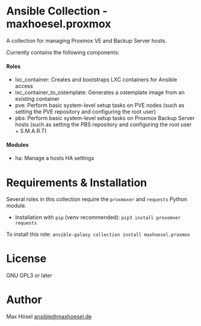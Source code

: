 # Ansible Collection - maxhoesel.proxmox

A collection for managing Proxmox VE and Backup Server hosts.

Currently contains the following components:

#### Roles

- lxc_container: Creates and bootstraps LXC containers for Ansible access
- lxc_container_to_ostemplate: Generates a ostemplate image from an existing container
- pve: Perform basic system-level setup tasks on PVE nodes (such as setting the PVE repository and configuring the root user)
- pbs: Perform basic system-level setup tasks on Proxmox Backup Server hosts (such as setting the PBS repository and configuring the root user + S.M.A.R.T)

#### Modules

- ha: Manage a hosts HA settings

# Requirements & Installation

Several roles in this collection require the `proxmoxer` and `requests` Python module.

- Installation with `pip` (venv recommended): `pip3 install proxomxer requests`

To install this role: `ansible-galaxy collection install maxhoesel.proxmox`

# License

GNU GPL3 or later

# Author

Max Hösel <ansible@maxhoesel.de>
